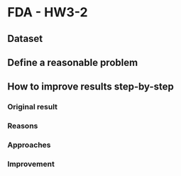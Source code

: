# FDA - HW3-2
## Dataset

## Define a reasonable problem

## How to improve results step-by-step
### Original result

### Reasons

### Approaches

### Improvement
